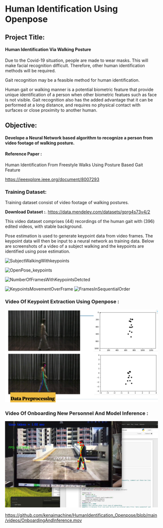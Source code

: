 # Human Identification Using Openpose

## Project Title: 
#### Human Identification Via Walking Posture

Due to the Covid-19 situation, people are made to wear masks. This will make facial recognition difficult. 
Therefore, other human identification methods will be required. 

Gait recognition may be a feasible method for human identification. 

Human gait or walking manner is a potential biometric feature that provide unique identification of a person when other biometric featues such as face is not visible. Gait recognition also has the added advantage that it can be performed at a long distance, and requires no physical contact with surfaces or close proximity to another human.    

## Objective:
#### Develope a Neural Network based algorithm to recognize a person from video footage of walking posture.

#### Reference Paper : 
Human Identification From Freestyle Walks Using Posture Based Gait Feature

https://ieeexplore.ieee.org/document/8007293

### Training Dataset:

Training dataset consist of video footage of walking postures. 

**Download Dataset :**. https://data.mendeley.com/datasets/gprg4s73v4/2 

This video dataset comprises (44) recordings of the human gait with (396) edited videos, with stable background.

Pose estimation is used to generate keypoint data from video frames. The keypoint data will then be input to a neural network as training data. Below are screenshots of a video of a subject walking and the keypoints are identified using pose estimation.

![SubjectWalkingWithkeypoints](https://user-images.githubusercontent.com/61535921/120775133-8178c600-c555-11eb-84be-7bf6b2a63727.png)

![OpenPose_keypoints](https://user-images.githubusercontent.com/61535921/120775746-18458280-c556-11eb-9e94-be72ee757ab0.png)

![NumberOfFramesWithKeypointsDetcted](https://user-images.githubusercontent.com/61535921/120775752-1976af80-c556-11eb-861f-1f34b5d91bc3.png)

![KeypointsMovementOverFrame](https://user-images.githubusercontent.com/61535921/120776096-6e1a2a80-c556-11eb-9308-29696f0ca6a5.png)
![FramesInSequentialOrder](https://user-images.githubusercontent.com/61535921/120776100-6f4b5780-c556-11eb-85bd-62c92cd8a505.png)


### Video Of Keypoint Extraction Using Openpose :
[![Watch the video](https://github.com/kenaimachine/HumanIdentification_Openpose/blob/f4219e5de2572359a6408186e83bca5f91a272ff/videos/KeypointExtraction.png)](https://github.com/kenaimachine/HumanIdentification_Openpose/blob/1fdf43519c84521c87a7868fe91abb40c0334ba0/videos/KeypointExtraction.mov)

### Video Of Onboarding New Personnel And Model Inference :
[![Watch the video](https://github.com/kenaimachine/HumanIdentification_Openpose/blob/f4219e5de2572359a6408186e83bca5f91a272ff/videos/OnboardingAndInference.png)](https://github.com/kenaimachine/HumanIdentification_Openpose/blob/f4219e5de2572359a6408186e83bca5f91a272ff/videos/OnboardingAndInference.mov)




https://github.com/kenaimachine/HumanIdentification_Openpose/blob/main/videos/OnboardingAndInference.mov
